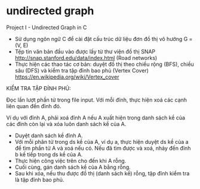 # undirected graph
Project I - Undirected Graph in C

- Sử dụng ngôn ngữ C để cài đặt cấu trúc dữ liệu đơn đồ thị vô hướng G = (V, E)
- Tệp tin văn bản đầu vào được lấy từ thư viện đồ thị SNAP http://snap.stanford.edu/data/index.html (Road networks)
- Thực hiện các thao tác cơ bản: duyệt đồ thị theo chiều rộng (BFS), chiều sâu (DFS) và kiểm tra tập đỉnh bao phủ (Vertex Cover) https://en.wikipedia.org/wiki/Vertex_cover

KIỂM TRA TẬP ĐỈNH PHỦ:


Đọc lần lượt phần tử trong file input. Với mỗi đỉnh, thực hiện xoá các cạnh liên quan đến đỉnh đó.

Ví dụ với đỉnh A, phải xoá đỉnh A nếu A xuất hiện trong danh sách kề của các đỉnh còn lại và xóa luôn danh sách kề của A.
- Duyệt danh sách kề đỉnh A.
- Với mỗi phân tử trong ds kề của A, ví dụ a, thực hiện duyệt ds kề của a để tìm phần tử A và xoá nếu có. Nếu đã tìm được và xoá, nhảy đến đỉnh b kế tiếp trong ds kề của A.
- Thực hiện công việc trên cho đến khi A rỗng.
- Cuối cùng, gán danh sách kề của A bằng rỗng.
- Sau khi xóa, nếu thu được đồ thị (danh sách kề) rỗng, tập đỉnh kiểm tra là tập đỉnh bao phủ.
